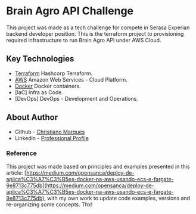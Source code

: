 # Brain Agro API Challenge

This project was made as a tech challenge for compete in Serasa Experian backend developer position.
This is the terraform project to provisioning required infrastructure to run Brain Agro API under AWS Cloud.

## Key Technologies

- [Terraform](https://terraform.io) Hashcorp Terraform.
- [AWS](https://www.aws.amazon.com/) Amazon Web Services - Cloud Platform.
- [Docker](https://docker.com/) Docker containers.
- [IaC] Infra as Code.
- [DevOps] DevOps - Development and Operations.

## About Author

- Github - [Christiano Marques](https://github.com/christianodejesus)
- Linkedin - [Professional Profile](https://www.linkedin.com/in/christiano-marques)

### Reference

This project was made based on principles and examples presented in this article: [https://medium.com/opensanca/deploy-de-aplica%C3%A7%C3%B5es-docker-na-aws-usando-ecs-e-fargate-9e8713c775db](https://medium.com/opensanca/deploy-de-aplica%C3%A7%C3%B5es-docker-na-aws-usando-ecs-e-fargate-9e8713c775db), with my own work to update code examples, versions and re-organizing some concepts. Thx!